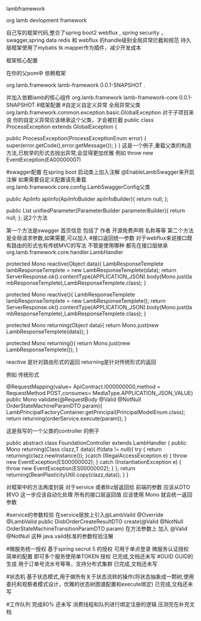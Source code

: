 lambframework

org lamb devlopment framework

自己写的框架代码,整合了spring boot2 webflux , spring security ，swagger,spring data redis 和 webflux 的handle级别全局异常拦截和规范 持久层框架使用了mybatis tk.mapper作为插件，减少开发成本

框架核心配置

在你的父pom中 依赖框架

<parent>
    <groupId>org.lamb.framework</groupId>
    <artifactId>lamb-framework</artifactId>
    <version>0.0.1-SNAPSHOT</version>
    <relativePath/> <!-- lookup parent from repository -->
</parent>.







并加入依赖lamb的核心组件
    <dependency>
        <groupId>org.lamb.framework</groupId>
        <artifactId>lamb-framework-core</artifactId>
        <version>0.0.1-SNAPSHOT</version>
    </dependency>
#框架配置 #自定义自定义异常 全局异常父类 org.lamb.framework.common.exception.basic.GlobalException 对于子项目来说 你的自定义异常应该继承这个父类，才会被拦截 public class ProcessException extends GlobalException {

public ProcessException(ProcessExceptionEnum error) {
    super(error.getCode(),error.getMessage());
}
} 这是一个例子,重载父类的构造方法,已枚举的形式去抛出异常,会显得更加优雅 例如 throw new EventException(EA00000007)

#swagger配置 在spring boot 启动类上加入注解 @EnableLambSwagger来开启注解 如果需要自定义配置请先重载org.lamb.framework.core.config.LambSwaggerConfig父类

public  ApiInfo apiInfo(ApiInfoBuilder apiInfoBuilder){
    return null;
};

public  List<Parameter> unifiedParameter(ParameterBuilder parameterBuilder){
    return null;
};
这2个方法

第一个方法是swagger 首页信息 包括了 作者  开源免费声明  名称等等
第二个方法是全局请求参数,如果需要,可以加入
#接口返回统一参数 对于webflux来说接口既有路由的形式也有传统MVC的写法 不管是使用哪种 都先在接口层继承 org.lamb.framework.core.handler.LambHandler

protected Mono<ServerResponse> reactive(Object data){
    LambResponseTemplete lambResponseTemplete = new LambResponseTemplete(data);
    return ServerResponse.ok().contentType(APPLICATION_JSON).body(Mono.just(lambResponseTemplete),LambResponseTemplete.class);
}

protected Mono<ServerResponse> reactive(){
    LambResponseTemplete lambResponseTemplete = new LambResponseTemplete();
    return ServerResponse.ok().contentType(APPLICATION_JSON).body(Mono.just(lambResponseTemplete),LambResponseTemplete.class);
}

protected Mono<LambResponseTemplete> returning(Object data){
    return Mono.just(new LambResponseTemplete(data));
}

protected Mono<LambResponseTemplete> returning(){
    return Mono.just(new LambResponseTemplete());
}

reactive 是针对路由形式的返回 
returning是针对传统形式的返回 

例如  传统形式 

@RequestMapping(value= ApiContract.I000000000,method = RequestMethod.POST,consumes= MediaType.APPLICATION_JSON_VALUE)
public Mono<LambResponseTemplete> validate(@RequestBody @Valid @NotNull OrderStateMachineParamDTO param){
    LambPrincipalFactoryContainer.getPrincipal(PrincipalModelEnum.class);
    return returning(orderService.execute(param));
}

这是我写的一个父类的controller 的例子

public abstract class FoundationController extends LambHandler {
public <T>Mono<LambResponseTemplete> returning(Class clazz,T data){
    if(data != null){
        try {
            return returning(clazz.newInstance());
        }catch (IllegalAccessException e) {
            throw new EventException(ES00000002);
        } catch (InstantiationException e) {
            throw new EventException(ES00000002);
        }
    };
    return returning(BeanPlasticityUtill.copy(clazz,data));
}
}

对框架中的方法再度封装 对于service 或者Biz层返回给 前端的参数 应该从DTO转VO 这一步应该自动化处理 所有的接口层返回值 应该使用 Mono 就会统一返回参数

#service的参数校验 在service层放上引入@LambVaild
@Override 
@LambValid 
public DisbOrderCreateResultDTO create(@Valid @NotNull OrderStateMachineTransitionParamDTO param) 
在方法参数上 加入 @Valid @NotNull 这种 java.vaild标准的参数校验注解


#微服务统一授权  基于spring secrut 5 的授权 可用于单点登录 微服务认证授权 简单的配置 即可多个服务使用单TOKEN 授权
已完成,文档还未写
#GUID GUID的生成 用于订单号流水号等等，支持分布式集群
已完成,文档还未写

#状态机 基于状态模式,用于做所有关于状态流转的操作(将状态抽象成一颗树,使用委托和观察者模式设计，优雅的状态树图谱配置和execute绑定)
已完成,文档还未写

#工作队列
完成80% 还未写 消费线程和队列进行绑定注册的逻辑
压测完在补充文档
